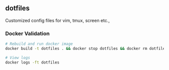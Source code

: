 ## dotfiles
Customized config files for vim, tmux, screen etc.,

### Docker Validation

```bash
# Rebuild and run docker image
docker build -t dotfiles . && docker stop dotfiles && docker rm dotfiles && docker run -t -d --name dotfiles dotfiles

# View logs
docker logs -ft dotfiles
```
